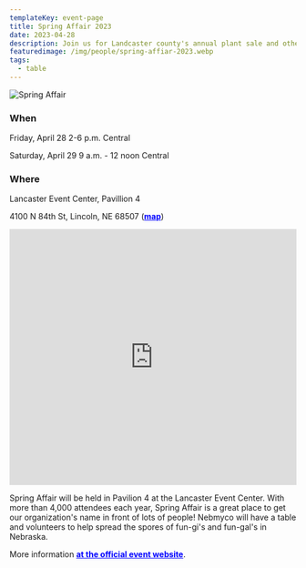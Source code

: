 ```yaml
---
templateKey: event-page
title: Spring Affair 2023
date: 2023-04-28
description: Join us for Landcaster county's annual plant sale and other spring festivities. NMS will have a table at this event. (hosted by Nebraska Statewide Arboretum)
featuredimage: /img/people/spring-affiar-2023.webp
tags:
  - table
---
```


![Spring Affair](/img/people/spring-affiar-2023.webp "Spring Affair")

### When
Friday, April 28
2-6 p.m. Central

Saturday, April 29
9 a.m. - 12 noon Central

### Where
Lancaster Event Center, Pavillion 4

4100 N 84th St, Lincoln, NE 68507 (<a style="color:blue; font-weight:bold" target="_blank" href="https://goo.gl/maps/KZvoXocapV2PVsSE7">map</a>)

<iframe src="https://www.google.com/maps/embed?pb=!1m18!1m12!1m3!1d11449.344470902717!2d-96.60969971459023!3d40.85350008659775!2m3!1f0!2f0!3f0!3m2!1i1024!2i768!4f13.1!3m3!1m2!1s0x8796bb63d045b711%3A0xc30cc153a9a333e5!2sLancaster%20Event%20Center%20Fairgrounds!5e0!3m2!1sen!2sus!4v1681753320510!5m2!1sen!2sus" width="100%" height="450" style="border:0;" allowfullscreen="" loading="lazy" referrerpolicy="no-referrer-when-downgrade"></iframe>


Spring Affair will be held in Pavilion 4 at the Lancaster Event Center. With more than 4,000 attendees each year, Spring Affair is a great place to get our organization's name in front of lots of people! Nebmyco will have a table and volunteers to help spread the spores of fun-gi's and fun-gal's in Nebraska.

More information <a style="color:blue; font-weight:bold" target="_blank" href="https://plantnebraska.org/resources-events/events/spring-affair.html">at the official event website</a>.